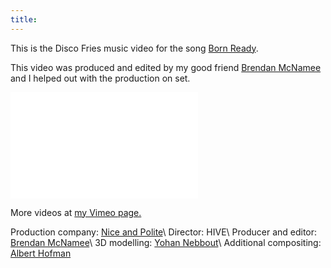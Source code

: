 ```yaml
---
title:
---
```


This is the Disco Fries music video for the song
 [Born Ready](https://soundcloud.com/thediscofries/disco-fries-ft-hope-murphy-born-ready).

This video was produced and edited by my good friend
 [Brendan McNamee](http://www.bluntfilms.co.uk) and I helped out with the
 production on set.

<iframe src="//player.vimeo.com/video/154867312?title=0&amp;byline=0&amp;portrait=0" frameborder="0" width="300" height="170" webkitallowfullscreen mozallowfullscreen allowfullscreen></iframe>

More videos at [my Vimeo page.](http://vimeo.com/fabriziotappero)

Production company: [Nice and Polite](http://www.niceandpolite.com)\\
Director: HIVE\\
Producer and editor: [Brendan McNamee](http://www.bluntfilms.co.uk)\\
3D modelling: [Yohan Nebbout](http://www.yohan3d.com)\\
Additional compositing: [Albert Hofman](http://alberthofman.com)
